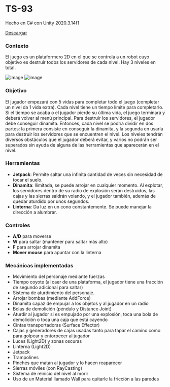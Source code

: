 # TS-93
Hecho en C# con Unity 2020.3.14f1

[Descargar](https://drive.google.com/file/d/1jQ0D8PzrpvPi-kNWNmYSKERyltt0kq3C/view?usp=share_link)

### Contexto
El juego es un plataformero 2D en el que se controla a un robot cuyo objetivo es destruir todos los servidores de cada nivel. Hay 3 niveles en total.

![image](https://user-images.githubusercontent.com/28521533/229397999-c433322f-94e4-4975-ab68-6165229899ba.png)
![image](https://user-images.githubusercontent.com/28521533/229398008-e6aec41a-dc07-40e2-b4d5-35ee4911cbac.png)
### Objetivo
El jugador empezará con 5 vidas para completar todo el juego (completar un nivel da 1 vida extra). Cada nivel tiene un tiempo límite para completarlo. Si el tiempo se acaba o el jugador pierde su última vida, el juego terminará y deberá volver al menú principal. Para destruir los servidores, el jugador debe conseguir dinamita. Entonces, cada nivel se podría dividir en dos partes: la primera consiste en conseguir la dinamita, y la segunda en usarla para destruir los servidores que se encuentren el nivel. Los niveles tendrán diversos obstáculos que el jugador deberá evitar, y varios no podrán ser superados sin ayuda de alguna de las herramientas que aparecerán en el nivel.
### Herramientas
- **Jetpack**: Permite saltar una infinita cantidad de veces sin necesidad de tocar el suelo.
- **Dinamita**: Ilimitada, se puede arrojar en cualquier momento. Al explotar, los servidores dentro de su radio de explosión serán destruidos, las cajas y las sierras saldrán volando, y el jugador también, además de quedar aturdido por unos segundos.
- **Linterna**: Da luz en un cono constantemente. Se puede manejar la dirección a alumbrar.
### Controles
- **A/D** para moverse
- **W** para saltar (mantener para saltar más alto)
- **F** para arrojar dinamita
- **Mover mouse** para apuntar con la linterna
### Mecánicas implementadas
- Movimiento del personaje mediante fuerzas
-	Tiempo coyote (al caer de una plataforma, el jugador tiene una fracción de segundo adicional para saltar)
-	Sistema de aturdimiento del personaje.
-	Arrojar bombas (mediante AddForce)
-	Dinamita capaz de empujar a los objetos y al jugador en un radio
-	Bolas de demolición (péndulo y Distance Joint)
-	Aturdir al jugador si es empujado por una explosión, toca una bola de demolición o toca una caja que está cayendo
-	Cintas transportadoras (Surface Effector)
-	Cajas y generadores de cajas usadas tanto para tapar el camino como para golpear y entorpecer al jugador
-	Luces (Light2D) y zonas oscuras
-	Linterna (Light2D)
-	Jetpack
-	Trampolines
-	Pinches que matan al jugador y lo hacen reaparecer
-	Sierras móviles (con RayCasting)
-	Sistema de reinicio del nivel al morir
-	Uso de un Material llamado Wall para quitarle la fricción a las paredes
